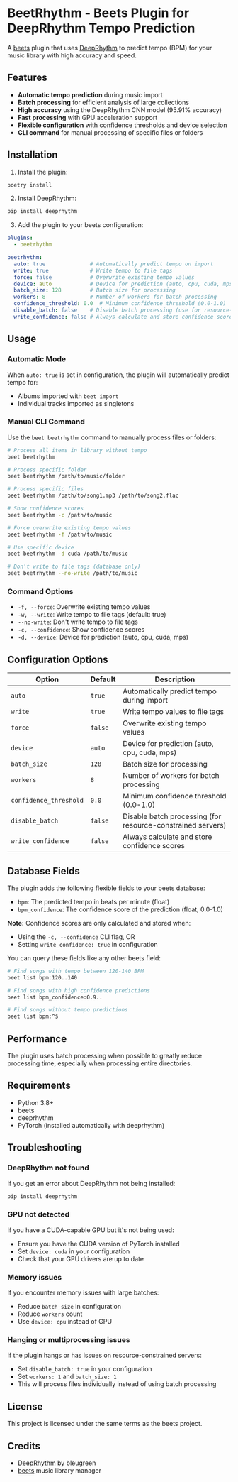 # BeetRhythm - Beets Plugin for DeepRhythm Tempo Prediction

A [beets](https://beets.io/) plugin that uses [DeepRhythm](https://github.com/bleugreen/deeprhythm) to predict tempo (BPM) for your music library with high accuracy and speed.

## Features

- **Automatic tempo prediction** during music import
- **Batch processing** for efficient analysis of large collections
- **High accuracy** using the DeepRhythm CNN model (95.91% accuracy)
- **Fast processing** with GPU acceleration support
- **Flexible configuration** with confidence thresholds and device selection
- **CLI command** for manual processing of specific files or folders

## Installation

1. Install the plugin:
```bash
poetry install
```

2. Install DeepRhythm:
```bash
pip install deeprhythm
```

3. Add the plugin to your beets configuration:
```yaml
plugins:
  - beetrhythm

beetrhythm:
  auto: true              # Automatically predict tempo on import
  write: true             # Write tempo to file tags
  force: false            # Overwrite existing tempo values
  device: auto            # Device for prediction (auto, cpu, cuda, mps)
  batch_size: 128         # Batch size for processing
  workers: 8              # Number of workers for batch processing
  confidence_threshold: 0.0  # Minimum confidence threshold (0.0-1.0)
  disable_batch: false    # Disable batch processing (use for resource-constrained servers)
  write_confidence: false # Always calculate and store confidence scores
```

## Usage

### Automatic Mode

When `auto: true` is set in configuration, the plugin will automatically predict tempo for:
- Albums imported with `beet import`
- Individual tracks imported as singletons

### Manual CLI Command

Use the `beet beetrhythm` command to manually process files or folders:

```bash
# Process all items in library without tempo
beet beetrhythm

# Process specific folder
beet beetrhythm /path/to/music/folder

# Process specific files
beet beetrhythm /path/to/song1.mp3 /path/to/song2.flac

# Show confidence scores
beet beetrhythm -c /path/to/music

# Force overwrite existing tempo values
beet beetrhythm -f /path/to/music

# Use specific device
beet beetrhythm -d cuda /path/to/music

# Don't write to file tags (database only)
beet beetrhythm --no-write /path/to/music
```

### Command Options

- `-f, --force`: Overwrite existing tempo values
- `-w, --write`: Write tempo to file tags (default: true)
- `--no-write`: Don't write tempo to file tags
- `-c, --confidence`: Show confidence scores
- `-d, --device`: Device for prediction (auto, cpu, cuda, mps)

## Configuration Options

| Option | Default | Description |
|--------|---------|-------------|
| `auto` | `true` | Automatically predict tempo during import |
| `write` | `true` | Write tempo values to file tags |
| `force` | `false` | Overwrite existing tempo values |
| `device` | `auto` | Device for prediction (auto, cpu, cuda, mps) |
| `batch_size` | `128` | Batch size for processing |
| `workers` | `8` | Number of workers for batch processing |
| `confidence_threshold` | `0.0` | Minimum confidence threshold (0.0-1.0) |
| `disable_batch` | `false` | Disable batch processing (for resource-constrained servers) |
| `write_confidence` | `false` | Always calculate and store confidence scores |

## Database Fields

The plugin adds the following flexible fields to your beets database:

- `bpm`: The predicted tempo in beats per minute (float)
- `bpm_confidence`: The confidence score of the prediction (float, 0.0-1.0)

**Note:** Confidence scores are only calculated and stored when:
- Using the `-c, --confidence` CLI flag, OR
- Setting `write_confidence: true` in configuration

You can query these fields like any other beets field:

```bash
# Find songs with tempo between 120-140 BPM
beet list bpm:120..140

# Find songs with high confidence predictions
beet list bpm_confidence:0.9..

# Find songs without tempo predictions
beet list bpm:^$
```

## Performance

The plugin uses batch processing when possible to greatly reduce processing time, especially when processing entire directories.

## Requirements

- Python 3.8+
- beets
- deeprhythm
- PyTorch (installed automatically with deeprhythm)

## Troubleshooting

### DeepRhythm not found
If you get an error about DeepRhythm not being installed:
```bash
pip install deeprhythm
```

### GPU not detected
If you have a CUDA-capable GPU but it's not being used:
- Ensure you have the CUDA version of PyTorch installed
- Set `device: cuda` in your configuration
- Check that your GPU drivers are up to date

### Memory issues
If you encounter memory issues with large batches:
- Reduce `batch_size` in configuration
- Reduce `workers` count
- Use `device: cpu` instead of GPU

### Hanging or multiprocessing issues
If the plugin hangs or has issues on resource-constrained servers:
- Set `disable_batch: true` in your configuration
- Set `workers: 1` and `batch_size: 1`
- This will process files individually instead of using batch processing

## License

This project is licensed under the same terms as the beets project.

## Credits

- [DeepRhythm](https://github.com/bleugreen/deeprhythm) by bleugreen
- [beets](https://beets.io/) music library manager 